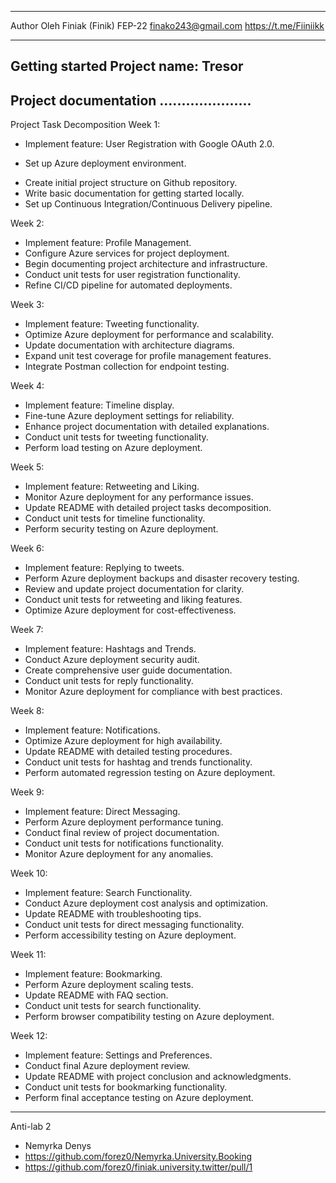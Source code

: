 ---------------------------------------------------------------------------

Author
Oleh Finiak (Finik) FEP-22
finako243@gmail.com
https://t.me/Fiiniikk

---------------------------------------------------------------------------

Getting started
Project name: Tresor
---------------------------------------------------------------------------

Project documentation
.....................
---------------------------------------------------------------------------

Project Task Decomposition
Week 1:
- Implement feature: User Registration with Google OAuth 2.0.
+ Set up Azure deployment environment.
- Create initial project structure on Github repository.
- Write basic documentation for getting started locally.
- Set up Continuous Integration/Continuous Delivery pipeline.

Week 2:
- Implement feature: Profile Management.
- Configure Azure services for project deployment.
- Begin documenting project architecture and infrastructure.
- Conduct unit tests for user registration functionality.
- Refine CI/CD pipeline for automated deployments.

Week 3:
- Implement feature: Tweeting functionality.
- Optimize Azure deployment for performance and scalability.
- Update documentation with architecture diagrams.
- Expand unit test coverage for profile management features.
- Integrate Postman collection for endpoint testing.

Week 4:
- Implement feature: Timeline display.
- Fine-tune Azure deployment settings for reliability.
- Enhance project documentation with detailed explanations.
- Conduct unit tests for tweeting functionality.
- Perform load testing on Azure deployment.

Week 5:
- Implement feature: Retweeting and Liking.
- Monitor Azure deployment for any performance issues.
- Update README with detailed project tasks decomposition.
- Conduct unit tests for timeline functionality.
- Perform security testing on Azure deployment.

Week 6:
- Implement feature: Replying to tweets.
- Perform Azure deployment backups and disaster recovery testing.
- Review and update project documentation for clarity.
- Conduct unit tests for retweeting and liking features.
- Optimize Azure deployment for cost-effectiveness.

Week 7:
- Implement feature: Hashtags and Trends.
- Conduct Azure deployment security audit.
- Create comprehensive user guide documentation.
- Conduct unit tests for reply functionality.
- Monitor Azure deployment for compliance with best practices.

Week 8:
- Implement feature: Notifications.
- Optimize Azure deployment for high availability.
- Update README with detailed testing procedures.
- Conduct unit tests for hashtag and trends functionality.
- Perform automated regression testing on Azure deployment.

Week 9:

- Implement feature: Direct Messaging.
- Perform Azure deployment performance tuning.
- Conduct final review of project documentation.
- Conduct unit tests for notifications functionality.
- Monitor Azure deployment for any anomalies.

Week 10:
- Implement feature: Search Functionality.
- Conduct Azure deployment cost analysis and optimization.
- Update README with troubleshooting tips.
- Conduct unit tests for direct messaging functionality.
- Perform accessibility testing on Azure deployment.

Week 11:
- Implement feature: Bookmarking.
- Perform Azure deployment scaling tests.
- Update README with FAQ section.
- Conduct unit tests for search functionality.
- Perform browser compatibility testing on Azure deployment.

Week 12:
- Implement feature: Settings and Preferences.
- Conduct final Azure deployment review.
- Update README with project conclusion and acknowledgments.
- Conduct unit tests for bookmarking functionality.
- Perform final acceptance testing on Azure deployment.

---------------------------------------------------------------------------
Anti-lab 2
- Nemyrka Denys
- https://github.com/forez0/Nemyrka.University.Booking
- https://github.com/forez0/finiak.university.twitter/pull/1
